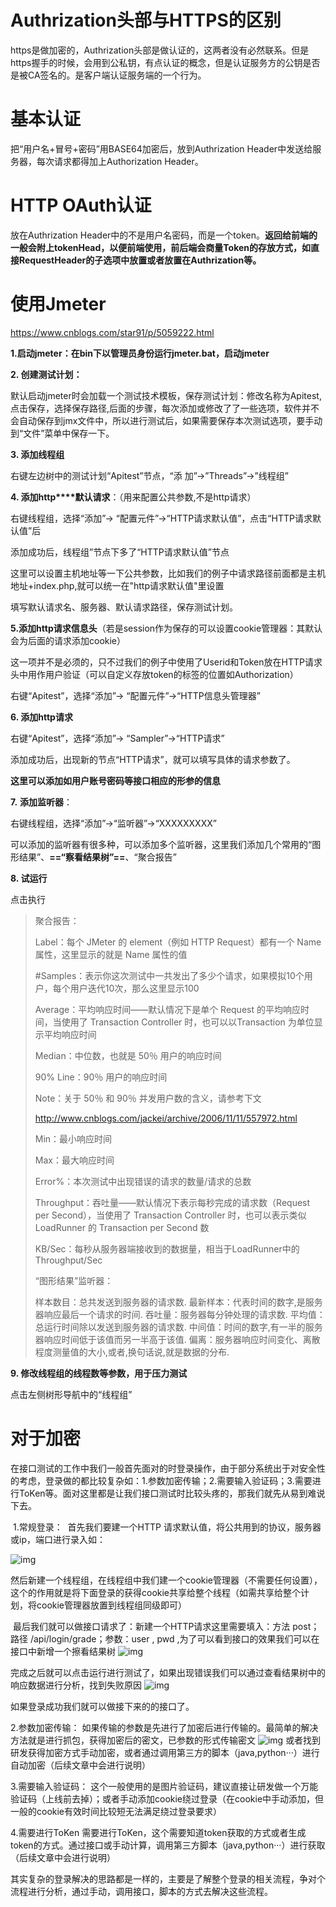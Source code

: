 # Authrization头部与HTTPS的区别

https是做加密的，Authrization头部是做认证的，这两者没有必然联系。但是https握手的时候，会用到公私钥，有点认证的概念，但是认证服务方的公钥是否是被CA签名的。是客户端认证服务端的一个行为。

# 基本认证

把“用户名+冒号+密码”用BASE64加密后，放到Authrization Header中发送给服务器，每次请求都得加上Authorization Header。

# HTTP OAuth认证

放在Authrization Header中的不是用户名密码，而是一个token。**返回给前端的一般会附上tokenHead，以便前端使用，前后端会商量Token的存放方式，如直接RequestHeader的子选项中放置或者放置在Authrization等。**

# 使用Jmeter

https://www.cnblogs.com/star91/p/5059222.html

**1.启动jmeter：在bin下以管理员身份运行jmeter.bat，启动jmeter**

 **2. 创建测试计划：**

默认启动jmeter时会加载一个测试技术模板，保存测试计划：修改名称为Apitest,点击保存，选择保存路径,后面的步骤，每次添加或修改了了一些选项，软件并不会自动保存到jmx文件中，所以进行测试后，如果需要保存本次测试选项，要手动到“文件”菜单中保存一下。

**3. 添加线程组**

右键左边树中的测试计划“Apitest”节点，“添 加”→”Threads”→”线程组”

**4. 添加http****默认请求**：（用来配置公共参数,不是http请求）

右键线程组，选择“添加”→ “配置元件”→“HTTP请求默认值”，点击“HTTP请求默认值”后

添加成功后，线程组”节点下多了“HTTP请求默认值”节点

这里可以设置主机地址等一下公共参数，比如我们的例子中请求路径前面都是主机地址+index.php,就可以统一在"http请求默认值"里设置

填写默认请求名、服务器、默认请求路径，保存测试计划。

**5.添加http请求信息头**（若是session作为保存的可以设置cookie管理器：其默认会为后面的请求添加cookie）

这一项并不是必须的，只不过我们的例子中使用了Userid和Token放在HTTP请求头中用作用户验证（可以自定义存放token的标签的位置如Authorization）

右键“Apitest”，选择“添加”→ “配置元件”→“HTTP信息头管理器”

**6. 添加http请求**

右键“Apitest”，选择“添加”→ “Sampler”→“HTTP请求”

添加成功后，出现新的节点“HTTP请求”，就可以填写具体的请求参数了。

**这里可以添加如用户账号密码等接口相应的形参的信息**

**7.** **添加监听器**：

右键线程组，选择“添加”→“监听器”→“XXXXXXXXX”

可以添加的监听器有很多种，可以添加多个监听器，这里我们添加几个常用的“图形结果”、**==“察看结果树”==**、“聚合报告”

**8. 试运行**

点击执行

> 聚合报告：
>
> Label：每个 JMeter 的 element（例如 HTTP Request）都有一个 Name 属性，这里显示的就是 Name 属性的值
>
> \#Samples：表示你这次测试中一共发出了多少个请求，如果模拟10个用户，每个用户迭代10次，那么这里显示100
>
> Average：平均响应时间——默认情况下是单个 Request 的平均响应时间，当使用了 Transaction Controller 时，也可以以Transaction 为单位显示平均响应时间
>
> Median：中位数，也就是 50％ 用户的响应时间
>
> 90% Line：90％ 用户的响应时间
>
> Note：关于 50％ 和 90％ 并发用户数的含义，请参考下文
>
> http://www.cnblogs.com/jackei/archive/2006/11/11/557972.html
>
> Min：最小响应时间
>
> Max：最大响应时间
>
> Error%：本次测试中出现错误的请求的数量/请求的总数
>
> Throughput：吞吐量——默认情况下表示每秒完成的请求数（Request per Second），当使用了 Transaction Controller 时，也可以表示类似 LoadRunner 的 Transaction per Second 数
>
> KB/Sec：每秒从服务器端接收到的数据量，相当于LoadRunner中的Throughput/Sec
>
> “图形结果”监听器：
>
> 样本数目：总共发送到服务器的请求数.
> 最新样本：代表时间的数字,是服务器响应最后一个请求的时间.
> 吞吐量：服务器每分钟处理的请求数.
> 平均值：总运行时间除以发送到服务器的请求数.
> 中间值：时间的数字,有一半的服务器响应时间低于该值而另一半高于该值.
> 偏离：服务器响应时间变化、离散程度测量值的大小,或者,换句话说,就是数据的分布.



**9. 修改线程组的线程数等参数，用于压力测试**

点击左侧树形导航中的“线程组”



# 对于加密



  在接口测试的工作中我们一般首先面对的时登录操作，由于部分系统出于对安全性的考虑，登录做的都比较复杂如：1.参数加密传输；2.需要输入验证码；3.需要进行ToKen等。面对这里都是让我们接口测试时比较头疼的，那我们就先从易到难说下去。

​      1.常规登录：
​       首先我们要建一个HTTP 请求默认值，将公共用到的协议，服务器或ip，端口进行录入如：

![img](https://img-blog.csdn.net/20181011100824754?watermark/2/text/aHR0cHM6Ly9ibG9nLmNzZG4ubmV0L3FxXzMzNjY4MDEx/font/5a6L5L2T/fontsize/400/fill/I0JBQkFCMA==/dissolve/70)

​    然后新建一个线程组，在线程组中我们建一个cookie管理器（不需要任何设置），这个的作用就是将下面登录的获得cookie共享给整个线程（如需共享给整个计划，将cookie管理器放置到线程组同级即可）

​    最后我们就可以做接口请求了：新建一个HTTP请求这里需要填入：方法 post；路径 /api/login/grade；参数：user , pwd ,为了可以看到接口的效果我们可以在接口中新增一个擦看结果树
![img](https://img-blog.csdn.net/20181011102130380?watermark/2/text/aHR0cHM6Ly9ibG9nLmNzZG4ubmV0L3FxXzMzNjY4MDEx/font/5a6L5L2T/fontsize/400/fill/I0JBQkFCMA==/dissolve/70)

 完成之后就可以点击运行进行测试了，如果出现错误我们可以通过查看结果树中的响应数据进行分析，找到失败原因
![img](https://img-blog.csdn.net/20181011102319837?watermark/2/text/aHR0cHM6Ly9ibG9nLmNzZG4ubmV0L3FxXzMzNjY4MDEx/font/5a6L5L2T/fontsize/400/fill/I0JBQkFCMA==/dissolve/70)

如果登录成功我们就可以做接下来的的接口了。

   2.参数加密传输：
  如果传输的参数是先进行了加密后进行传输的。最简单的解决方法就是进行抓包，获得加密后的密文，已参数的形式传输密文
![img](https://img-blog.csdn.net/20181011102652966?watermark/2/text/aHR0cHM6Ly9ibG9nLmNzZG4ubmV0L3FxXzMzNjY4MDEx/font/5a6L5L2T/fontsize/400/fill/I0JBQkFCMA==/dissolve/70)
或者找到研发获得加密方式手动加密，或者通过调用第三方的脚本（java,python···）进行自动加密（后续文章中会进行说明）

   3.需要输入验证码：
   这个一般使用的是图片验证码，建议直接让研发做一个万能验证码（上线前去掉）；或者手动添加cookie绕过登录（在cookie中手动添加，但一般的cookie有效时间比较短无法满足绕过登录要求）

   4.需要进行ToKen
  需要进行ToKen，这个需要知道token获取的方式或者生成token的方式。通过接口或手动计算，调用第三方脚本（java,python···）进行获取（后续文章中会进行说明）

​      其实复杂的登录解决的思路都是一样的，主要是了解整个登录的相关流程，争对个流程进行分析，通过手动，调用接口，脚本的方式去解决这些流程。